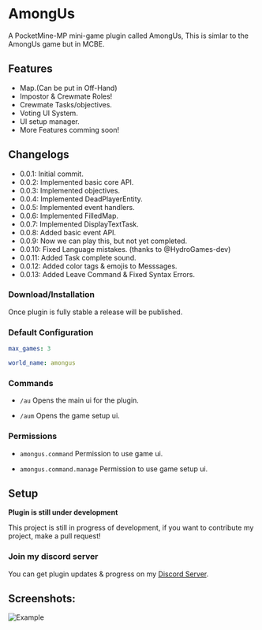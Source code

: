 # AmongUs

A PocketMine-MP mini-game plugin called AmongUs, 
This is simlar to the AmongUs game but in MCBE.

## Features

- Map.(Can be put in Off-Hand)
- Impostor & Crewmate Roles!
- Crewmate Tasks/objectives.
- Voting UI System.
- UI setup manager.
- More Features comming soon!

## Changelogs

- 0.0.1: Initial commit.
- 0.0.2: Implemented basic core API.
- 0.0.3: Implemented objectives.
- 0.0.4: Implemented DeadPlayerEntity.
- 0.0.5: Implemented event handlers.
- 0.0.6: Implemented FilledMap.
- 0.0.7: Implemented DisplayTextTask.
- 0.0.8: Added basic event API.
- 0.0.9: Now we can play this, but not yet completed.
- 0.0.10: Fixed Language mistakes. (thanks to @HydroGames-dev)
- 0.0.11: Added Task complete sound.
- 0.0.12: Added color tags & emojis to Messsages.
- 0.0.13: Added Leave Command & Fixed Syntax Errors.

### Download/Installation

Once plugin is fully stable a release will be published.

### Default Configuration

```yaml
max_games: 3

world_name: amongus
```

### Commands

- ``/au`` Opens the main ui for the plugin.

- ``/aum`` Opens the game setup ui.

### Permissions

- ``amongus.command`` Permission to use game ui.

- ``amongus.command.manage`` Permission to use game setup ui.

## Setup

**Plugin is still under development**

This project is still in progress of development, if you want to contribute my project, make a pull request!

### Join my discord server

You can get plugin updates & progress on my [Discord Server](https://discord.gg/Py2vSwg3B3).

## Screenshots:
![Example](https://cdn.discordapp.com/attachments/523021633439399936/775489367744839680/20201110_040727.jpg)